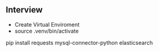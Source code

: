 ## Interview 


- Create Virtual Enviroment
- source .venv/bin/activate
<!-- - pip install aiohttp aiomysql aiofiles elasticsearch -->

pip install requests mysql-connector-python elasticsearch